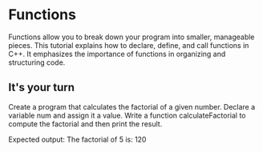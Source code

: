 # Functions

Functions allow you to break down your program into smaller, manageable pieces. This tutorial explains how to declare, define, and call functions in C++. It emphasizes the importance of functions in organizing and structuring code.

## It's your turn

Create a program that calculates the factorial of a given number. Declare a variable num and assign it a value. Write a function calculateFactorial to compute the factorial and then print the result.

Expected output: The factorial of 5 is: 120